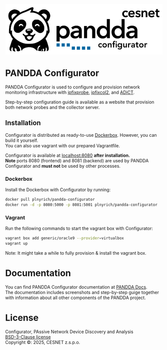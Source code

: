 <div align="center">
<picture>
  <source srcset="https://raw.githubusercontent.com/CESNET/Pandda-Configurator/refs/heads/main/img/logo_horizontal_white.svg" media="(prefers-color-scheme: dark)">
  <img src="https://raw.githubusercontent.com/CESNET/Pandda-Configurator/refs/heads/main/img/logo_horizontal_black.svg">
</picture>
</div>

# PANDDA Configurator
PANDDA Configurator is used to configure and provision network monitoring infrastructure with [ipfixprobe](https://github.com/CESNET/ipfixprobe), [ipfixcol2](https://github.com/CESNET/ipfixcol2), and [ADiCT](https://github.com/CESNET/Pandda-ADiCT).

Step-by-step configuration guide is available as a website that provision both network probes and the collector server.

## Installation

Configurator is distributed as ready-to-use [Dockerbox](https://hub.docker.com/r/plnyrich/pandda-devel). However, you can build it yourself.
<br />
You can also use vagrant with our prepared Vagrantfile.

Configurator is available at [localhost:8080](http://localhost:8080) **after installation.**
<br />
**Note** ports 8080 (frontend) and 8081 (backend) are used by PANDDA Configurator and **must not** be used by other processes.

### Dockerbox

Install the Dockerbox with Configurator by running:
```bash
docker pull plnyrich/pandda-configurator
docker run -d -p 8080:5000 -p 8081:5001 plnyrich/pandda-configurator
```

### Vagrant

Run the following commands to start the vagrant box with Configurator:
```bash
vagrant box add generic/oracle9 --provider=virtualbox
vagrant up
```

Note: It might take a while to fully provision & install the vagrant box.

# Documentation

You can find PANDDA Configurator documentation at [PANDDA Docs](https://pandda.cesnet.cz/).
<br />
The documentation includes screenshots and step-by-step guige together with information about all other components of the PANDDA project.

# License

Configurator, PAssive Network Device Discovery and Analysis
<br />
[BSD-3-Clause license](LICENSE)
<br />
Copyright ©: 2025, CESNET z.s.p.o.
